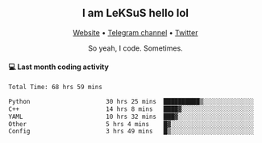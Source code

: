 <h2 align="center">I am LeKSuS hello lol</h2>
<div align="center">
  <a href="https://leksus.net">Website</a> •
  <a href="https://t.me/leksus_was_here">Telegram channel</a> •
  <a href="https://twitter.com/___LeKSuS___">Twitter</a>
</div>
<p align="center">So yeah, I code. Sometimes.</p>

#### :computer: Last month coding activity
<!--START_SECTION:waka-->

```txt
Total Time: 68 hrs 59 mins

Python                     30 hrs 25 mins  ██████████▒░░░░░░░░░░░░░░   41.08 %
C++                        14 hrs 8 mins   ████▓░░░░░░░░░░░░░░░░░░░░   19.10 %
YAML                       10 hrs 32 mins  ███▓░░░░░░░░░░░░░░░░░░░░░   14.23 %
Other                      5 hrs 4 mins    █▓░░░░░░░░░░░░░░░░░░░░░░░   06.85 %
Config                     3 hrs 49 mins   █▒░░░░░░░░░░░░░░░░░░░░░░░   05.15 %
```

<!--END_SECTION:waka-->

<!-- flag{4_l0t_0f_1nter35t1ng_th1ng5_4r3_1n_publ1c_d0m41n} -->
